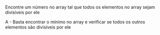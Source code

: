 Encontre um número no array tal que todos os elementos
no array sejam divisíveis por ele

A - Basta encontrar o mínimo no array e verificar se todos os outros elementos
são divisíveis por ele